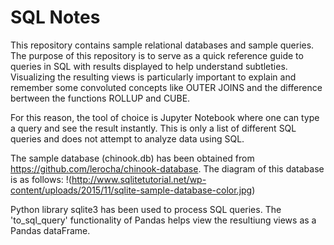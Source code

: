 # SQL Notes
This repository contains sample relational databases and sample queries.
The purpose of this repository is to serve as a quick reference guide to queries in SQL with results displayed to help understand subtleties. Visualizing the resulting views is particularly important to explain and remember some convoluted concepts like OUTER JOINS and the difference bertween the functions ROLLUP and CUBE.

For this reason, the tool of choice is Jupyter Notebook where one can type a query and see the result instantly.
This is only a list of different SQL queries and does not attempt to analyze data using SQL.

The sample database (chinook.db) has been obtained from https://github.com/lerocha/chinook-database. The diagram of this database is as follows:
!(http://www.sqlitetutorial.net/wp-content/uploads/2015/11/sqlite-sample-database-color.jpg)

Python library sqlite3 has been used to process SQL queries. The 'to_sql_query' functionality of Pandas helps view the resultiung views as a Pandas dataFrame.
